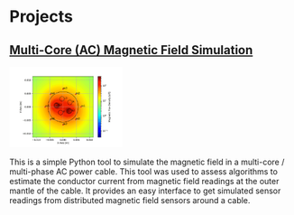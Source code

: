 # Projects

##  [Multi-Core (AC) Magnetic Field Simulation](https://github.com/tecamenz/MCMFS)

<img src="https://github.com/tecamenz/MCMFS/blob/master/assets/Balanced.gif" width="200">

This is a simple Python tool to simulate the magnetic field in a multi-core / multi-phase AC power cable. This tool was used to assess algorithms to estimate the conductor current from magnetic field readings at the outer mantle of the cable. It provides an easy interface to get simulated sensor readings from distributed magnetic field sensors around a cable. 
